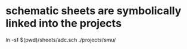 

# schematic sheets are symbolically linked into the projects
ln -sf $(pwd)/sheets/adc.sch  ./projects/smu/


